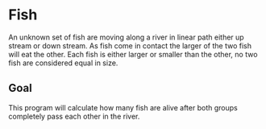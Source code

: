 # Fish
An unknown set of fish are moving along a river in linear path either up stream or down stream. As fish come in contact the larger of the two fish will eat the other.
Each fish is either larger or smaller than the other, no two fish are considered equal in size.

## Goal
This program will calculate how many fish are alive after both groups completely pass each other in the river. 
